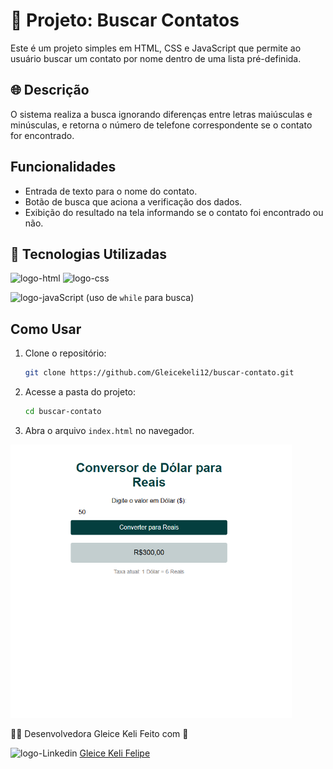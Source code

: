 # 📇 Projeto: Buscar Contatos

Este é um projeto simples em HTML, CSS e JavaScript que permite ao usuário buscar um contato por nome dentro de uma lista pré-definida. 

## 🌐 Descrição
O sistema realiza a busca ignorando diferenças entre letras maiúsculas e minúsculas, e retorna o número de telefone correspondente se o contato for encontrado.

## Funcionalidades

- Entrada de texto para o nome do contato.
- Botão de busca que aciona a verificação dos dados.
- Exibição do resultado na tela informando se o contato foi encontrado ou não.

## 🚀 Tecnologias Utilizadas

<img src="https://img.shields.io/badge/HTML5-E34F26?style=for-the-badge&logo=html5&logoColor=white" alt="logo-html" />

<img src="https://img.shields.io/badge/CSS3-1572B6?style=for-the-badge&logo=css3&logoColor=white" alt="logo-css"/>

<img src="https://img.shields.io/badge/JavaScript-F7DF1E?style=for-the-badge&logo=javascript&logoColor=black" alt="logo-javaScript"/> (uso de `while` para busca)

## Como Usar

1. Clone o repositório:
    
   ```bash
   git clone https://github.com/Gleicekeli12/buscar-contato.git
   ```
   
2. Acesse a pasta do projeto:

   ```bash
   cd buscar-contato
   ```
   
3. Abra o arquivo `index.html` no navegador.


<img src="https://github.com/Gleicekeli12/conversor-de-moedas/blob/main/img/conversor-de-moedas.PNG?raw=true" alt="busca-contato" width="450"/>


🙋‍♀️ Desenvolvedora Gleice Keli Feito com 💙

<img src="https://img.icons8.com/?size=100&id=84888&format=png&color=999999" alt="logo-Linkedin" width="30" /> <a href="https://www.linkedin.com/in/gleice-keli-felipe9670/">Gleice Keli Felipe</a>

